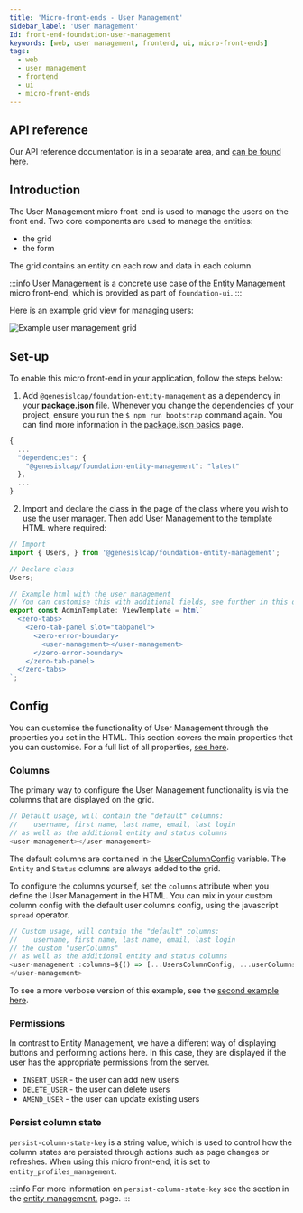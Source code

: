 ```yaml
---
title: 'Micro-front-ends - User Management'
sidebar_label: 'User Management'
Id: front-end-foundation-user-management
keywords: [web, user management, frontend, ui, micro-front-ends]
tags:
  - web
  - user management
  - frontend
  - ui
  - micro-front-ends
---
```



## API reference

Our API reference documentation is in a separate area, and [can be found here](../foundation-entity-management_apiref/).

## Introduction

The User Management micro front-end is used to manage the users on the front end. Two core components are used to manage the entities:

- the grid
- the form

The grid contains an entity on each row and data in each column.

:::info
User Management is a concrete use case of the [Entity Management](./04_foundation-entity-management.md) micro front-end, which is provided as part of `foundation-ui`.
:::

Here is an example grid view for managing users:

![Example user management grid](/img/foundation-user-management.png)

## Set-up

To enable this micro front-end in your application, follow the steps below:

1. Add `@genesislcap/foundation-entity-management` as a dependency in your **package.json** file. Whenever you change the dependencies of your project, ensure you run the `$ npm run bootstrap` command again. You can find more information in the [package.json basics](../../../web/basics/package-json-basics/) page.

```javascript
{
  ...
  "dependencies": {
    "@genesislcap/foundation-entity-management": "latest"
  },
  ...
}
```

2. Import and declare the class in the page of the class where you wish to use the user manager. Then add User Management to the template HTML where required:

```javascript
// Import
import { Users, } from '@genesislcap/foundation-entity-management';

// Declare class
Users;

// Example html with the user management
// You can customise this with additional fields, see further in this documentation
export const AdminTemplate: ViewTemplate = html`
  <zero-tabs>
    <zero-tab-panel slot="tabpanel">
      <zero-error-boundary>
        <user-management></user-management>
      </zero-error-boundary>
    </zero-tab-panel>
  </zero-tabs>
`;
```

## Config

You can customise the functionality of User Management through the properties you set in the HTML. This section covers the main properties that you can customise. For a full list of all properties, [see here](../foundation-entity-management_apiref/foundation-entity-management.users/#properties).

### Columns

The primary way to configure the User Management functionality is via the columns that are displayed on the grid.

```javascript
// Default usage, will contain the "default" columns:
//    username, first name, last name, email, last login
// as well as the additional entity and status columns
<user-management></user-management>
```
The default columns are contained in the [UserColumnConfig](../foundation-entity-management_apiref/foundation-entity-management.userscolumnconfig) variable. The `Entity` and `Status` columns are always added to the grid.

To configure the columns yourself, set the `columns` attribute when you define the User Management in the HTML. You can mix in your custom column config with the default user columns config, using the javascript `spread` operator.

```javascript
// Custom usage, will contain the "default" columns:
//    username, first name, last name, email, last login
// the custom "userColumns"
// as well as the additional entity and status columns
<user-management :columns=${() => [...UsersColumnConfig, ...userColumns]}>
</user-management>
```
To see a more verbose version of this example, see the [second example here](../foundation-entity-management_apiref/foundation-entity-management.users/#example).

### Permissions

In contrast to Entity Management, we have a different way of displaying buttons and performing actions here. In this case, they are displayed if the user has the appropriate permissions from the server.

- `INSERT_USER` - the user can add new users
- `DELETE_USER` - the user can delete users
- `AMEND_USER` - the user can update existing users

### Persist column state
`persist-column-state-key` is a string value, which is used to control how the column states are persisted through actions such as page changes or refreshes. When using this micro front-end, it is set to `entity_profiles_management`.

:::info
For more information on `persist-column-state-key` see the section in the [entity management.](./04_foundation-entity-management.md#persist-column-state) page.
:::
